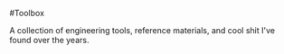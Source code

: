 #Toolbox

A collection of engineering tools, reference materials, and cool shit I've found over the years.
